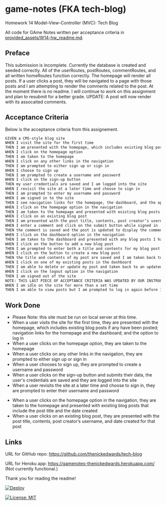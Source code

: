 # game-notes (FKA tech-blog)
Homework 14 Model-View-Controller (MVC): Tech Blog

All code for GAme Notes written per acceptance criteria in [provided_assets/W14-hw_readme.md](/provided_assets/W14-hw_readme.md).

## Preface
This submission is incomplete.  Currently the database is created and seeded correctly.  All of the userRoutes, postRoutes, commentRoutes, and all written homeRoutes function correctly.  The homepage will render all posts.  If a user clicks a post, they will be navigated to a page with those posts and I am attempting to render the comments related to the post.  At the moment there is no readme.  I will continue to work on this assignment and plan to resubmit for a better grade.
UPDATE: A post will now render with its assocaited comments.

## Acceptance Criteria
Below is the acceptance criteria from this assignement.

```md
GIVEN a CMS-style blog site
WHEN I visit the site for the first time
THEN I am presented with the homepage, which includes existing blog posts if any have been posted; navigation links for the homepage and the dashboard; and the option to log in
WHEN I click on the homepage option
THEN I am taken to the homepage
WHEN I click on any other links in the navigation
THEN I am prompted to either sign up or sign in
WHEN I choose to sign up
THEN I am prompted to create a username and password
WHEN I click on the sign-up button
THEN my user credentials are saved and I am logged into the site
WHEN I revisit the site at a later time and choose to sign in
THEN I am prompted to enter my username and password
WHEN I am signed in to the site
THEN I see navigation links for the homepage, the dashboard, and the option to log out
WHEN I click on the homepage option in the navigation
THEN I am taken to the homepage and presented with existing blog posts that include the post title and the date created
WHEN I click on an existing blog post
THEN I am presented with the post title, contents, post creator’s username, and date created for that post and have the option to leave a comment
WHEN I enter a comment and click on the submit button while signed in
THEN the comment is saved and the post is updated to display the comment, the comment creator’s username, and the date created
WHEN I click on the dashboard option in the navigation
THEN I am taken to the dashboard and presented with any blog posts I have already created and the option to add a new blog post
WHEN I click on the button to add a new blog post
THEN I am prompted to enter both a title and contents for my blog post
WHEN I click on the button to create a new blog post
THEN the title and contents of my post are saved and I am taken back to an updated dashboard with my new blog post
WHEN I click on one of my existing posts in the dashboard
THEN I am able to delete or update my post and taken back to an updated dashboard
WHEN I click on the logout option in the navigation
THEN I am signed out of the site
NOTE: THIS LAST PIECE OF ACCEPTANCE CRITERIA WAS UPDATED BY OUR INSTRUCTOR DURING CLASS SESSION 14.2 ~6min
WHEN I am idle on the site for more than a set time
THEN I am able to view posts but I am prompted to log in again before I can add, update, or delete posts
```

## Work Done
* Please Note: this site must be run on local server at this time.
* When a user visits the site for the first time, they are presented with the homepage, which includes existing blog posts if any have been posted; navigation links for the homepage and the dashboard; and the option to log in
* When a user clicks on the homepage option, they are taken to the homepage
* When a user clicks on any other links in the navigation, they are prompted to either sign up or sign in
* When a user chooses to sign up, they are prompted to create a username and password
* When a user clicks on the sign-up button and submits their data, the user's credentials are saved and they are logged into the site
* When a user revisits the site at a later time and choose to sign in, they are prompted to enter their username and password
<!-- WHEN I am signed in to the site
THEN I see navigation links for the homepage, the dashboard, and the option to log out -->
* When a user clicks on the homepage option in the navigation, they are taken to the homepage and presented with existing blog posts that include the post title and the date created
* When a user clicks on an existing blog post, they are presented with the post title, contents, post creator’s username, and date created for that post
 <!-- and have the option to leave a comment -->
<!-- WHEN I enter a comment and click on the submit button while signed in
THEN the comment is saved and the post is updated to display the comment, the comment creator’s username, and the date created
WHEN I click on the dashboard option in the navigation
THEN I am taken to the dashboard and presented with any blog posts I have already created and the option to add a new blog post
WHEN I click on the button to add a new blog post
THEN I am prompted to enter both a title and contents for my blog post
WHEN I click on the button to create a new blog post
THEN the title and contents of my post are saved and I am taken back to an updated dashboard with my new blog post
WHEN I click on one of my existing posts in the dashboard
THEN I am able to delete or update my post and taken back to an updated dashboard
WHEN I click on the logout option in the navigation
THEN I am signed out of the site
NOTE: THIS LAST PIECE OF ACCEPTANCE CRITERIA WAS UPDATED BY OUR INSTRUCTOR DURING CLASS SESSION 14.2 ~6min
WHEN I am idle on the site for more than a set time
THEN I am able to view posts but I am prompted to log in again before I can add, update, or delete posts -->


## Links
URL for GitHub repo: https://github.com/thenickedwards/tech-blog

URL for Heroku app: https://gamenotes-thenickedwards.herokuapp.com/
(Not currently functional.)

Thank you for reading the readme!

[![Deploy](https://www.herokucdn.com/deploy/button.svg)](https://gamenotes-thenickedwards.herokuapp.com/)

[![License: MIT](https://img.shields.io/badge/License-MIT-blue.svg)](https://opensource.org/licenses/MIT)
